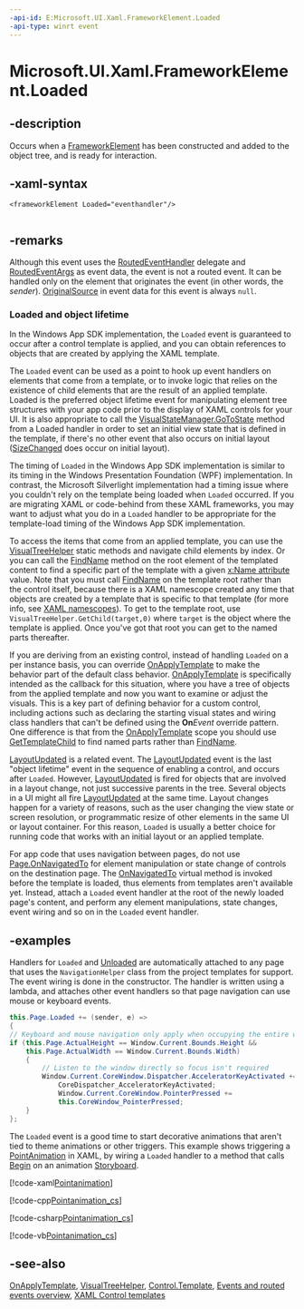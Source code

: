 ```yaml
---
-api-id: E:Microsoft.UI.Xaml.FrameworkElement.Loaded
-api-type: winrt event
---
```


<!-- Event syntax
public event Microsoft.UI.Xaml.RoutedEventHandler Loaded
-->

# Microsoft.UI.Xaml.FrameworkElement.Loaded

## -description

Occurs when a [FrameworkElement](frameworkelement.md) has been constructed and added to the object tree, and is ready for interaction.

## -xaml-syntax

```xaml
<frameworkElement Loaded="eventhandler"/>
 
```

## -remarks

Although this event uses the [RoutedEventHandler](routedeventhandler.md) delegate and [RoutedEventArgs](routedeventargs.md) as event data, the event is not a routed event. It can be handled only on the element that originates the event (in other words, the *sender*). [OriginalSource](routedeventargs_originalsource.md) in event data for this event is always `null`.

### Loaded and object lifetime

In the Windows App SDK implementation, the `Loaded` event is guaranteed to occur after a control template is applied, and you can obtain references to objects that are created by applying the XAML template.

The `Loaded` event can be used as a point to hook up event handlers on elements that come from a template, or to invoke logic that relies on the existence of child elements that are the result of an applied template. Loaded is the preferred object lifetime event for manipulating element tree structures with your app code prior to the display of XAML controls for your UI. It is also appropriate to call the [VisualStateManager.GoToState](visualstatemanager_gotostate_51722231.md) method from a Loaded handler in order to set an initial view state that is defined in the template, if there's no other event that also occurs on initial layout ([SizeChanged](frameworkelement_sizechanged.md) does occur on initial layout).

The timing of `Loaded` in the Windows App SDK implementation is similar to its timing in the Windows Presentation Foundation (WPF) implementation. In contrast, the Microsoft Silverlight implementation had a timing issue where you couldn't rely on the template being loaded when `Loaded` occurred. If you are migrating XAML or code-behind from these XAML frameworks, you may want to adjust what you do in a `Loaded` handler to be appropriate for the template-load timing of the Windows App SDK implementation.

To access the items that come from an applied template, you can use the [VisualTreeHelper](../microsoft.ui.xaml.media/visualtreehelper.md) static methods and navigate child elements by index. Or you can call the [FindName](frameworkelement_findname_634111277.md) method on the root element of the templated content to find a specific part of the template with a given [x:Name attribute](/windows/uwp/xaml-platform/x-name-attribute) value. Note that you must call [FindName](frameworkelement_findname_634111277.md) on the template root rather than the control itself, because there is a XAML namescope created any time that objects are created by a template that is specific to that template (for more info, see [XAML namescopes](/windows/uwp/xaml-platform/xaml-namescopes)). To get to the template root, use `VisualTreeHelper.GetChild(target,0)` where `target` is the object where the template is applied. Once you've got that root you can get to the named parts thereafter.

If you are deriving from an existing control, instead of handling `Loaded` on a per instance basis, you can override [OnApplyTemplate](frameworkelement_onapplytemplate_1955470198.md) to make the behavior part of the default class behavior. [OnApplyTemplate](frameworkelement_onapplytemplate_1955470198.md) is specifically intended as the callback for this situation, where you have a tree of objects from the applied template and now you want to examine or adjust the visuals. This is a key part of defining behavior for a custom control, including actions such as declaring the starting visual states and wiring class handlers that can't be defined using the **On**_Event_ override pattern. One difference is that from the [OnApplyTemplate](frameworkelement_onapplytemplate_1955470198.md) scope you should use [GetTemplateChild](../microsoft.ui.xaml.controls/control_gettemplatechild_501346084.md) to find named parts rather than [FindName](frameworkelement_findname_634111277.md).

[LayoutUpdated](frameworkelement_layoutupdated.md) is a related event. The [LayoutUpdated](frameworkelement_layoutupdated.md) event is the last "object lifetime" event in the sequence of enabling a control, and occurs after `Loaded`. However, [LayoutUpdated](frameworkelement_layoutupdated.md) is fired for objects that are involved in a layout change, not just successive parents in the tree. Several objects in a UI might all fire [LayoutUpdated](frameworkelement_layoutupdated.md) at the same time. Layout changes happen for a variety of reasons, such as the user changing the view state or screen resolution, or programmatic resize of other elements in the same UI or layout container. For this reason, `Loaded` is usually a better choice for running code that works with an initial layout or an applied template.

For app code that uses navigation between pages, do not use [Page.OnNavigatedTo](/uwp/api/windows.ui.xaml.controls.page.onnavigatedto(windows.ui.xaml.navigation.navigationeventargs)) for element manipulation or state change of controls on the destination page. The [OnNavigatedTo](/uwp/api/windows.ui.xaml.controls.page.onnavigatedto(windows.ui.xaml.navigation.navigationeventargs)) virtual method is invoked before the template is loaded, thus elements from templates aren't available yet. Instead, attach a `Loaded` event handler at the root of the newly loaded page's content, and perform any element manipulations, state changes, event wiring and so on in the `Loaded` event handler.

## -examples

Handlers for `Loaded` and [Unloaded](frameworkelement_unloaded.md) are automatically attached to any page that uses the `NavigationHelper` class from the project templates for support. The event wiring is done in the constructor. The handler is written using a lambda, and attaches other event handlers so that page navigation can use mouse or keyboard events.

```csharp
this.Page.Loaded += (sender, e) =>
{
// Keyboard and mouse navigation only apply when occupying the entire window
if (this.Page.ActualHeight == Window.Current.Bounds.Height &&
    this.Page.ActualWidth == Window.Current.Bounds.Width)
    {
        // Listen to the window directly so focus isn't required
        Window.Current.CoreWindow.Dispatcher.AcceleratorKeyActivated +=
            CoreDispatcher_AcceleratorKeyActivated;
            Window.Current.CoreWindow.PointerPressed +=
            this.CoreWindow_PointerPressed;
    }
};
```

The `Loaded` event is a good time to start decorative animations that aren't tied to theme animations or other triggers. This example shows triggering a [PointAnimation](../microsoft.ui.xaml.media.animation/pointanimation.md) in XAML, by wiring a `Loaded` handler to a method that calls [Begin](../microsoft.ui.xaml.media.animation/storyboard_begin_1621727531.md) on an animation [Storyboard](../microsoft.ui.xaml.media.animation/storyboard.md).

[!code-xaml[Pointanimation](../microsoft.ui.xaml/code/pointanimation/csharp/Page.xaml#SnippetPointanimation)]

[!code-cpp[Pointanimation_cs](../microsoft.ui.xaml/code/pointanimation/cpp/Page.xaml.cpp#SnippetPointanimation_cs)]

[!code-csharp[Pointanimation_cs](../microsoft.ui.xaml/code/pointanimation/csharp/Page.xaml.cs#SnippetPointanimation_cs)]

[!code-vb[Pointanimation_cs](../microsoft.ui.xaml/code/pointanimation/vbnet/Page.xaml.vb#SnippetPointanimation_cs)]

## -see-also

[OnApplyTemplate](frameworkelement_onapplytemplate_1955470198.md), [VisualTreeHelper](../microsoft.ui.xaml.media/visualtreehelper.md), [Control.Template](../microsoft.ui.xaml.controls/control_template.md), [Events and routed events overview](/windows/uwp/xaml-platform/events-and-routed-events-overview), [XAML Control templates](/windows/apps/design/style/xaml-control-templates)
